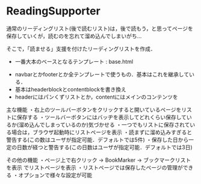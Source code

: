 # ReadingSupporter #



通常のリーディングリスト(後で読むリスト)は，後で読もう，と思ってページを保存していくが，読むのを忘れて溜め込んでしまいがち…

そこで，「読ませる」支援を付けたリーディングリストを作成．

* 一番大本のベースとなるテンプレート : base.html
- navbarとかfooterとか全テンプレートで使うもの．基本はこれを継承している．
- 基本はheaderblockとcontentblockを書き換え
- headerにはパンくずリストとか，contentにはメインのコンテンツを

主な機能
・右上のツールバーボタンをクリックすると開いているページをリストに保存する
・ツールバーボタンにはバッヂを表示してどれくらい保存しているか(溜め込んでしまっているのか)気づかせる
・一つでもリストに保存されている場合は，ブラウザ起動時にリストページを表示
・読まずに溜め込みすぎると警告する(この数はユーザが指定可能．デフォルトでは5件)
・保存した日から一定の日数が経つと警告する(この日数はユーザが指定可能．デフォルトでは3日)

その他の機能
・ページ上で右クリック → BookMarker → ブックマークリストを表示 でリストページを表示
・リストページでは保存したページの管理ができる
・オプションで様々な設定が可能